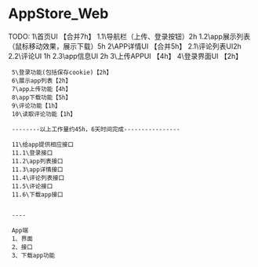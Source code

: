# AppStore_Web

TODO:
     1\首页UI 【合并7h】
     1.1\导航栏（上传、登录按钮）2h
     1.2\app展示列表（鼠标移动效果，展示下载）5h
     2\APP详情UI 【合并5h】
     2.1\评论列表UI2h
     2.2\评论UI 1h
     2.3\app信息UI 2h
     3\上传APPUI 【4h】
     4\登录界面UI 【2h】
     
     5\登录功能(包括保存cookie)【2h】
     6\展示app列表【2h】
     7\app上传功能【4h】
     8\app下载功能【5h】
     9\评论功能【1h】
     10\读取评论功能【1h】
     
     --------以上工作量约45h，6天时间完成----------------
     
     11\给app提供相应接口
     11.1\登录接口
     11.2\app列表接口
     11.3\app详情接口
     11.4\评论列表接口
     11.5\评论接口
     11.6\下载app接口
     
     
     ----
     
     App端
     1、界面
     2、接口
     3、下载app功能
     
     
    
